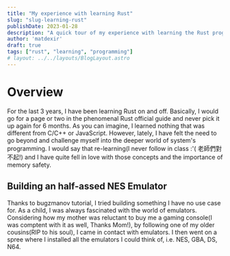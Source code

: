 ```yaml
---
title: "My experience with learning Rust"
slug: "slug-learning-rust"
publishDate: 2023-01-28
description: "A quick tour of my experience with learning the Rust programming language"
author: 'matdexir'
draft: true
tags: ["rust", "learning", "programming"]
# layout: ../../layouts/BlogLayout.astro
---
```


# Overview

For the last 3 years, I have been learning Rust on and off. Basically, I would go for a page or two in the phenomenal Rust official guide and never pick it up again for 6 months. As you can imagine, I learned nothing that was different from C/C++ or JavaScript. However, lately, I have felt the need to go beyond and challenge myself into the deeper world of system's programming. I would say that re-learning(I never follow in class :'( 老師們對不起!)  and I have quite fell in love with those concepts and the importance of memory safety.

## Building an half-assed NES Emulator

Thanks to bugzmanov tutorial, I tried building something I have no use case for. As a child, I was always fascinated with the world of emulators. Considering how my mother was reluctant to buy me a gaming console(I was comptent with it as well, Thanks Mom!), by following one of my older cousins(RIP to his soul), I came in contact with emulators. I then went on a spree where I installed all the emulators I could think of, i.e. NES, GBA, DS, N64.
